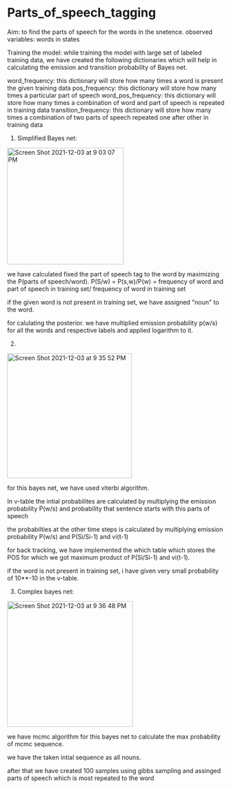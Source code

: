 # Parts_of_speech_tagging

Aim: to find the parts of speech for the words in the snetence.
observed variables: words in states

Training the model:
 while training the model with large set of labeled training data, we have created the following dictionaries which will help in calculating the emission and transition probability of Bayes net.

word_frequency: this dictionary will store how many times a word is present the given training data
pos_frequency:  this dictionary will store how many times a particular part of speech
word_pos_frequency: this dictionary will store how many times a combination of word and part of speech is repeated in training data
transition_frequency: this dictionary will store how many times a combination of two parts of speech repeated one after other in training data

1) Simplified Bayes net:
<img width="270" alt="Screen Shot 2021-12-03 at 9 03 07 PM" src="https://media.github.iu.edu/user/18547/files/0600be80-547d-11ec-8681-0b473fecb5fe">

we have calculated fixed the part of speech tag to the word by maximizing the P(parts of speech/word).
P(S/w) = P(s,w)/P(w) = frequency of word and part of speech  in training set/ frequency of word in training set

if the given word is not present in training set, we have assigned "noun" to the word.

for calulating the posterior. we have multiplied emission probability p(w/s) for all the words and respective labels and applied logarithm to it.

2)

<img width="289" alt="Screen Shot 2021-12-03 at 9 35 52 PM" src="https://media.github.iu.edu/user/18547/files/10bd5280-5481-11ec-9041-645954a69860">


for this bayes net, we have used viterbi algorithm.

In v-table the intial probabilites are calculated by multiplying the emission probability P(w/s) and probability that sentence starts with this parts of speech

the probabilties at the other time steps is calculated by multiplying  emission probability P(w/s) and P(Si/Si-1) and vi(t-1)

for back tracking, we have implemented the which table which stores the  POS for which we got maximum product of P(Si/Si-1) and vi(t-1).

if the word is not present in training set, i have given very small probability of 10**-10 in the v-table.

3) Complex bayes net:

<img width="291" alt="Screen Shot 2021-12-03 at 9 36 48 PM" src="https://media.github.iu.edu/user/18547/files/2df22100-5481-11ec-8e5e-e44d920ea36d">


we have mcmc algorithm for this bayes net to calculate the max probability of mcmc sequence.

we have the taken intial sequence as all nouns.

after that we have created 100 samples using gibbs sampling and assinged parts of speech which is most repeated to the word 








  
  


